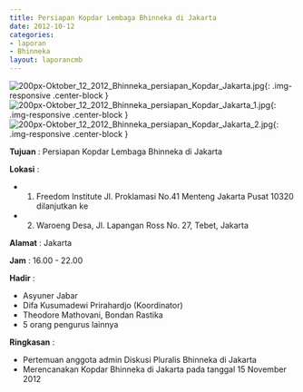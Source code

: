 ```yaml
---
title: Persiapan Kopdar Lembaga Bhinneka di Jakarta
date: 2012-10-12
categories:
- laporan
- Bhinneka
layout: laporancmb
---
```

	
![200px-Oktober_12_2012_Bhinneka_persiapan_Kopdar_Jakarta.jpg](/uploads/200px-Oktober_12_2012_Bhinneka_persiapan_Kopdar_Jakarta.jpg){: .img-responsive .center-block }	
![200px-Oktober_12_2012_Bhinneka_persiapan_Kopdar_Jakarta_1.jpg](/uploads/200px-Oktober_12_2012_Bhinneka_persiapan_Kopdar_Jakarta_1.jpg){: .img-responsive .center-block }	
![200px-Oktober_12_2012_Bhinneka_persiapan_Kopdar_Jakarta_2.jpg](/uploads/200px-Oktober_12_2012_Bhinneka_persiapan_Kopdar_Jakarta_2.jpg){: .img-responsive .center-block }	
	
**Tujuan** :	Persiapan Kopdar Lembaga Bhinneka di Jakarta
	
**Lokasi** :	
* 1. Freedom Institute Jl. Proklamasi No.41 Menteng Jakarta Pusat 10320 dilanjutkan ke
* 2. Waroeng Desa, Jl. Lapangan Ross No. 27, Tebet, Jakarta

**Alamat** : 	Jakarta
	
**Jam** :	16.00 - 22.00
	
**Hadir** :	
*	Asyuner Jabar
*	Difa Kusumadewi Prirahardjo (Koordinator)
*	Theodore Mathovani, Bondan Rastika
*	5 orang pengurus lainnya

**Ringkasan** :	
*	Pertemuan anggota admin Diskusi Pluralis Bhinneka di Jakarta
*	Merencanakan Kopdar Bhinneka di Jakarta pada tanggal 15 November 2012
